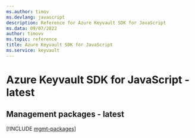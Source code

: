 ```yaml
---
ms.author: timov
ms.devlang: javascript
description: Reference for Azure Keyvault SDK for JavaScript
ms.data: 09/07/2022
author: timovv
ms.topic: reference
title: Azure Keyvault SDK for JavaScript
ms.service: keyvault
---
```

# Azure Keyvault SDK for JavaScript - latest

## Management packages - latest
[!INCLUDE [mgmt-packages](keyvault-mgmt-index.md)]